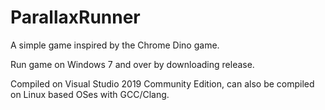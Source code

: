 # ParallaxRunner

A simple game inspired by the Chrome Dino game.

Run game on Windows 7 and over by downloading release.

Compiled on Visual Studio 2019 Community Edition, can also be compiled on Linux based OSes with GCC/Clang.
